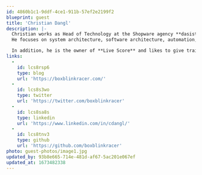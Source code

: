 ```yaml
---
id: 4860b1c1-9ddf-4ce1-911b-57ef2e2199f2
blueprint: guest
title: 'Christian Dangl'
description: |-
  Christian works as Head of Technology at the Shopware agency **dasistweb GmbH**. 
  He focuses on system architecture, software architecture, automation, integration, and QA. 

  In addition, he is the owner of **Live Score** and likes to give training courses and lectures at webinars and conferences.
links:
  -
    id: lcs8rsp6
    type: blog
    url: 'https://boxblinkracer.com/'
  -
    id: lcs8s3wo
    type: twitter
    url: 'https://twitter.com/boxblinkracer'
  -
    id: lcs8sa8s
    type: linkedin
    url: 'https://www.linkedin.com/in/cdangl/'
  -
    id: lcs8tnv3
    type: github
    url: 'https://github.com/boxblinkracer'
photo: guest-photos/image1.jpg
updated_by: 93b8e665-714e-481d-af67-5ac201e067ef
updated_at: 1673482338
---
```

